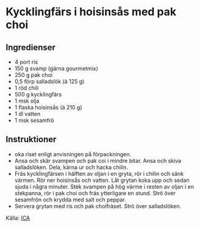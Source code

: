 # Kycklingfärs i hoisinsås med pak choi

## Ingredienser

* 4 port ris
* 150 g svamp (gärna gourmetmix)
* 250 g pak choi
* 0,5 förp salladslök (à 125 g)
* 1 röd chili
* 500 g kycklingfärs
* 1 msk olja
* 1 flaska hoisinsås (à 210 g)
* 1 dl vatten
* 1 msk sesamfrö

## Instruktioner

* oka riset enligt anvisningen på förpackningen.
* Ansa och skär svampen och pak coi i mindre bitar. Ansa och skiva salladslöken. Dela, kärna ur och hacka chilin.
* Fräs kycklingfärsen i hälften av oljan i en gryta, rör i chilin och sänk värmen. Rör ner hoisinsås och vatten. Låt grytan koka upp och sedan sjuda i några minuter. Stek svampen på hög värme i resten av oljan i en stekpanna, rör i pak choi och fräs ytterligare en stund. Strö över sesamfrön och krydda med salt och peppar.
* Servera grytan med ris och pak choifräset. Strö över salladslöken.

 Källa: [ICA](https://www.ica.se/recept/kycklingfars-i-hoisinsas-med-pak-choi-724550/)